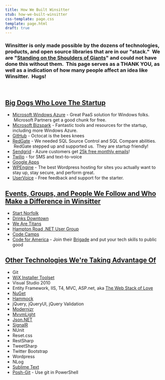 ```yaml
---
title: How We Built Winsitter
stub: how-we-built-winsitter
css-template: page.css
template: page.html
draft: true
---
```

<h3>Winsitter is only made possible by the dozens of technologies, products, and open source libraries that are in our "stack."  We are "<a href="http://en.wikipedia.org/wiki/Standing_on_the_shoulders_of_giants">Standing on the Shoulders of Giants</a>" and could not have done this without them.  This page serves as a THANK YOU, as well as a indication of how many people affect an idea like Winsitter.  Hugs!</h3>
&nbsp;
<h2><span style="text-decoration: underline;">Big Dogs Who Love The Startup</span></h2>
<ul>
	<li><a href="http://www.windowsazure.com/">Microsoft Windows Azure</a> - Great PaaS solution for Windows folks.  Microsoft Partners get a good chunk for free.</li>
	<li><a href="http://www.microsoft.com/bizspark/">Microsoft Bizspark</a> - Fantastic tools and resources for the startup, including more Windows Azure.</li>
	<li><a href="http://github.com">GitHub</a> - Octocat is the bees knees</li>
	<li><a href="http://www.red-gate.com/">RedGate</a> - We needed SQL Source Control and SQL Compare abilities.  RedGate stepped up and supported us.  They are startup friendly!</li>
	<li><a href="http://sendgrid.com">Sendgrid</a> - Azure customers get <a href="http://sendgrid.com/azure.html">25k free monthly emails</a>!</li>
	<li><a href="http://www.twilio.com/">Twilio</a> - for SMS and text-to-voice</li>
	<li><a href="http://google.com/a">Google Apps</a></li>
	<li><a href="http://wpengine.com/">WPEngine</a> - The best Wordpress hosting for sites you actually want to stay up, stay secure, and perform great.</li>
	<li><a href="http://www.uservoice.com/">UserVoice</a> - Free feedback and support for the starter.</li>
</ul>
<h2><span style="text-decoration: underline;">Events, Groups, and People We Follow and Who Make a Difference in Winsitter</span></h2>
<ul>
	<li><a href="http://www.startnorfolk.com/">Start Norfolk</a></li>
	<li><a href="http://www.drinksdowntown.com/">Drinks Downtown</a></li>
	<li><a href="http://wearetitans.net/">We Are Titans</a></li>
	<li><a href="http://www.hrnug.org/">Hampton Road .NET User Group</a></li>
	<li><a href="http://en.wikipedia.org/wiki/Code_Camp">Code Camps</a></li>
	<li><a href="http://codeforamerica.org/">Code for America</a> - Join their <a href="http://brigade.codeforamerica.org/">Brigade</a> and put your tech skills to public good</li>
</ul>
<h2><span style="text-decoration: underline;">Other Technologies We're Taking Advantage Of</span></h2>
<ul>
	<li>Git</li>
	<li><a href="http://wixtoolset.org/">WiX Installer Toolset</a></li>
	<li>Visual Studio 2010</li>
	<li>Entity Framework, IIS, T4, MVC, ASP.net, aka <a href="http://channel9.msdn.com/Events/MIX/MIX11/FRM02">The Web Stack of Love</a></li>
	<li><a href="http://nuget.org/">NuGet</a></li>
	<li><a href="http://nuget.org/packages/Hammock">Hammock</a></li>
	<li>jQuery, jQueryUI, jQuery Validation</li>
	<li><a href="http://modernizr.com/">Modernizr</a></li>
	<li><a href="http://mvvmlight.codeplex.com/">MvvmLight</a></li>
	<li><a href="http://json.codeplex.com/">Json.NET</a></li>
	<li><a href="http://signalr.net/">SignalR</a></li>
	<li>NUnit</li>
	<li>Reset.css</li>
	<li>RestSharp</li>
	<li>TweetSharp</li>
	<li>Twitter Bootstrap</li>
	<li>Wordpress</li>
	<li>NLog</li>
	<li><a href="http://www.sublimetext.com/">Sublime Text</a></li>
	<li><a href="https://github.com/dahlbyk/posh-git">Posh-Git</a> - Use git in PowerShell</li>
</ul>

